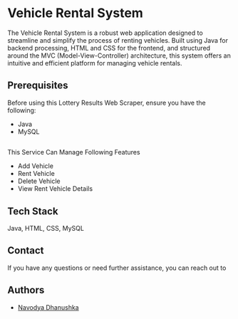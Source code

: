 
#  Vehicle Rental System

The Vehicle Rental System is a robust web application designed to streamline and simplify the process of renting vehicles. Built using Java for backend processing, HTML and CSS for the frontend, and structured around the MVC (Model-View-Controller) architecture, this system offers an intuitive and efficient platform for managing vehicle rentals.
## Prerequisites

Before using this Lottery Results Web Scraper, ensure you have the following:

- Java
- MySQL

## 

This Service Can Manage Following Features

- Add Vehicle
- Rent Vehicle
- Delete Vehicle
- View Rent Vehicle Details

## Tech Stack

Java, HTML, CSS, MySQL

## Contact

If you have any questions or need further assistance, you can reach out to

## Authors

- [Navodya Dhanushka](www.linkedin.com/in/navodya-bandara-269074263)
